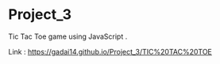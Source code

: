 # Project_3
Tic Tac Toe game using JavaScript .

Link : https://gadai14.github.io/Project_3/TIC%20TAC%20TOE
